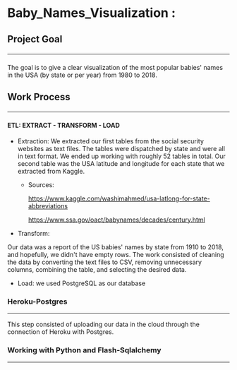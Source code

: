 # Baby_Names_Visualization :

## Project Goal <hr/>

The goal is to give a clear visualization of the most popular babies' names in the USA (by state or per year) from 1980 to 2018.

## Work Process <hr/>

#### ETL: EXTRACT - TRANSFORM - LOAD

* Extraction:
  We extracted our first tables from the social security websites as text files. The tables were dispatched by state and were all in text format. We ended up working with roughly 52 tables in total. Our second table was the USA latitude and longitude for each state that we extracted from Kaggle.


    + Sources:
  
        https://www.kaggle.com/washimahmed/usa-latlong-for-state-abbreviations

        https://www.ssa.gov/oact/babynames/decades/century.html

* Transform:
  
Our data was a report of the US babies' names by state from 1910 to 2018, and hopefully, we didn't have empty rows. The work consisted of cleaning the data by converting the text files to CSV, removing unnecessary columns, combining the table, and selecting the desired data.

* Load:
we used PostgreSQL as our database

### Heroku-Postgres <hr/>

This step consisted of uploading our data in the cloud through the connection of Heroku with Postgres. 


### Working with Python and Flash-Sqlalchemy <hr/>

